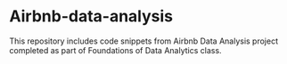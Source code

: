 # Airbnb-data-analysis
This repository includes code snippets from Airbnb Data Analysis project completed as part of Foundations of Data Analytics class.
